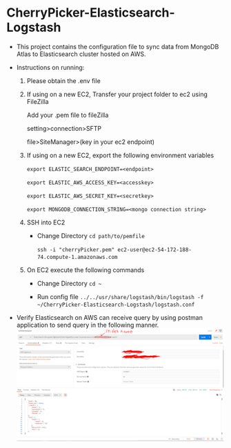# CherryPicker-Elasticsearch-Logstash

- This project contains the configuration file to sync data from MongoDB Atlas to Elasticsearch cluster hosted on AWS.

- Instructions on running:

  1. Please obtain the .env file
  2. If using on a new EC2, Transfer your project folder to ec2 using FileZilla

     Add your .pem file to fileZilla

     setting>connection>SFTP

     file>SiteManager>(key in your ec2 endpoint)

  3. If using on a new EC2, export the following environment variables

     `export ELASTIC_SEARCH_ENDPOINT=<endpoint>`

     `export ELASTIC_AWS_ACCESS_KEY=<accesskey>`

     `export ELASTIC_AWS_SECRET_KEY=<secretkey>`

     `export MONGODB_CONNECTION_STRING=<mongo connection string>`

  4. SSH into EC2

     - Change Directory `cd path/to/pemfile`

       `ssh -i "cherryPicker.pem" ec2-user@ec2-54-172-188-74.compute-1.amazonaws.com`

  5. On EC2 execute the following commands

     - Change Directory `cd ~`

     - Run config file `../../usr/share/logstash/bin/logstash -f ~/CherryPicker-Elasticsearch-Logstash/logstash.conf`

- Verify Elasticsearch on AWS can receive query by using postman application to send query in the following manner.
![Architecture](connect-to-aws-elastic.PNG)